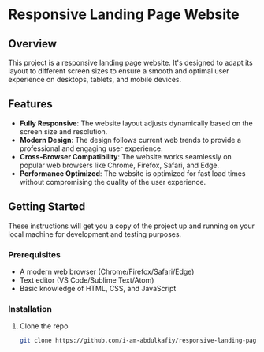 # Responsive Landing Page Website

## Overview

This project is a responsive landing page website. It's designed to adapt its layout to different screen sizes to ensure a smooth and optimal user experience on desktops, tablets, and mobile devices.

## Features

- **Fully Responsive**: The website layout adjusts dynamically based on the screen size and resolution.
- **Modern Design**: The design follows current web trends to provide a professional and engaging user experience.
- **Cross-Browser Compatibility**: The website works seamlessly on popular web browsers like Chrome, Firefox, Safari, and Edge.
- **Performance Optimized**: The website is optimized for fast load times without compromising the quality of the user experience.

## Getting Started

These instructions will get you a copy of the project up and running on your local machine for development and testing purposes.

### Prerequisites

- A modern web browser (Chrome/Firefox/Safari/Edge)
- Text editor (VS Code/Sublime Text/Atom)
- Basic knowledge of HTML, CSS, and JavaScript

### Installation

1. Clone the repo
   ```sh
   git clone https://github.com/i-am-abdulkafiy/responsive-landing-page.git

